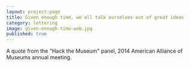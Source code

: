 ```yaml
---
layout: project-page
title: Given enough time, we all talk ourselves out of great ideas
category: lettering
image: given-enough-time-web.jpg
published: true
---
```

A quote from the "Hack the Museum" panel, 2014 American Alliance of Museums annual meeting.